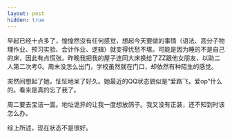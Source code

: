 ```yaml
---
layout: post
hidden: true
---
```

早起已经十点多了，惶惶然没有任何感觉，想起今天要做的事情（语法、高分子物理作业、预习实验、会计作业、逻辑）就变得忧愁不堪。可能是因为睡的不是自己的床，因此有点慌张。昨晚我把我的屋子连同大床换给了ZZ跟他女朋友，以助二人第二次考G。周末没怎么出门，学校虽然就在门口，却依然有种陌生的感觉。

突然间想起了她，怔怔地呆了好久。她最近的QQ状态貌似是“爱路飞，爱op”什么的。看来是真的忘了我了。

周二要去宝洁一面。地址诡异的让我一度想放鸽子。我又没有正装，还不知到时该怎么办。

综上所述，现在状态不是很好。